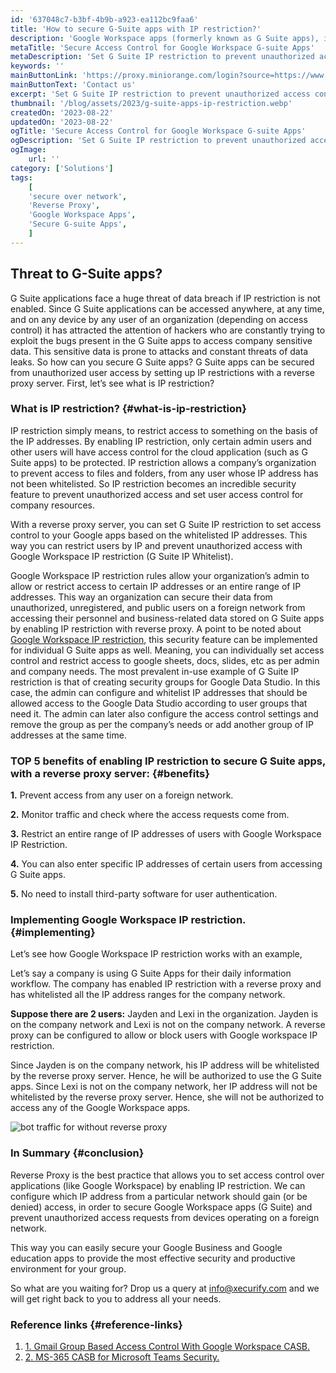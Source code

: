 ```yaml
---
id: '637048c7-b3bf-4b9b-a923-ea112bc9faa6'
title: 'How to secure G-Suite apps with IP restriction?'
description: 'Google Workspace apps (formerly known as G Suite apps), is a collection of an entire set of productivity apps, such as Google Drive, Docs, Sheets, Slides, Gmail, Google Meet, Google Classroom, etc, which are used by companies, enterprises, universities, schools, and many more, on a daily basis to collaborate on, share, store and edit data of the organization by setting individual or group user access control for the best G Suite security practice.'
metaTitle: 'Secure Access Control for Google Workspace G-suite Apps'
metaDescription: 'Set G Suite IP restriction to prevent unauthorized access control for G Suite apps from devices and users not on the network with G Suite IP restriction.'
keywords: ''
mainButtonLink: 'https://proxy.miniorange.com/login?source=https://www.miniorange.com/blog/secure-access-control-for-google-workspace-gsuite-apps/'
mainButtonText: 'Contact us'
excerpt: 'Set G Suite IP restriction to prevent unauthorized access control for G Suite apps from devices and users not on the network with G Suite IP restriction.'
thumbnail: '/blog/assets/2023/g-suite-apps-ip-restriction.webp'
createdOn: '2023-08-22'
updatedOn: '2023-08-22'
ogTitle: 'Secure Access Control for Google Workspace G-suite Apps'
ogDescription: 'Set G Suite IP restriction to prevent unauthorized access control for G Suite apps from devices and users not on the network with G Suite IP restriction.'
ogImage:
    url: ''
category: ['Solutions']
tags:
    [
	'secure over network',
    'Reverse Proxy',
    'Google Workspace Apps',
    'Secure G-suite Apps',
    ]
---
```



## Threat to G-Suite apps?

G Suite applications face a huge threat of data breach if IP restriction is not enabled. Since G Suite applications can be accessed anywhere, at any time, and on any device by any user of an organization (depending on access control) it has attracted the attention of hackers who are constantly trying to exploit the bugs present in the G Suite apps to access company sensitive data. This sensitive data is prone to attacks and constant threats of data leaks. So how can you secure G Suite apps? G Suite apps can be secured from unauthorized user access by setting up IP restrictions with a reverse proxy server. First, let’s see what is IP restriction?


### What is IP restriction? {#what-is-ip-restriction}

IP restriction simply means, to restrict access to something on the basis of the IP addresses. By enabling IP restriction, only certain admin users and other users will have access control for the cloud application (such as G Suite apps) to be protected. IP restriction allows a company’s organization to prevent access to files and folders, from any user whose IP address has not been whitelisted. So IP restriction becomes an incredible security feature to prevent unauthorized access and set user access control for company resources.

With a reverse proxy server, you can set G Suite IP restriction to set access control to your Google apps based on the whitelisted IP addresses. This way you can restrict users by IP and prevent unauthorized access with Google Workspace IP restriction (G Suite IP Whitelist).

Google Workspace IP restriction rules allow your organization’s admin to allow or restrict access to certain IP addresses or an entire range of IP addresses. This way an organization can secure their data from unauthorized, unregistered, and public users on a foreign network from accessing their personnel and business-related data stored on G Suite apps by enabling IP restriction with reverse proxy. A point to be noted about [Google Workspace IP restriction](https://www.miniorange.com/reverse-proxy/google-workspace-account-security), this security feature can be implemented for individual G Suite apps as well. Meaning, you can individually set access control and restrict access to google sheets, docs, slides, etc as per admin and company needs. The most prevalent in-use example of G Suite IP restriction is that of creating security groups for Google Data Studio. In this case, the admin can configure and whitelist IP addresses that should be allowed access to the Google Data Studio according to user groups that need it. The admin can later also configure the access control settings and remove the group as per the company’s needs or add another group of IP addresses at the same time.

### TOP 5 benefits of enabling IP restriction to secure G Suite apps, with a reverse proxy server: {#benefits}

**1.** Prevent access from any user on a foreign network.

**2.** Monitor traffic and check where the access requests come from.

**3.** Restrict an entire range of IP addresses of users with Google Workspace IP Restriction.

**4.** You can also enter specific IP addresses of certain users from accessing G Suite apps.

**5.** No need to install third-party software for user authentication.


### Implementing Google Workspace IP restriction. {#implementing}

Let’s see how Google Workspace IP restriction works with an example,

Let’s say a company is using G Suite Apps for their daily information workflow. The company has enabled IP restriction with a reverse proxy and has whitelisted all the IP address ranges for the company network.

**Suppose there are 2 users:** Jayden and Lexi in the organization. Jayden is on the company network and Lexi is not on the company network. A reverse proxy can be configured to allow or block users with Google workspace IP restriction.

Since Jayden is on the company network, his IP address will be whitelisted by the reverse proxy server. Hence, he will be authorized to use the G Suite apps. Since Lexi is not on the company network, her IP address will not be whitelisted by the reverse proxy server. Hence, she will not be authorized to access any of the Google Workspace apps.

![bot traffic for without reverse proxy](/blog/assets/2023/reverse-proxy-network-g-suite.webp)

### In Summary {#conclusion}

Reverse Proxy is the best practice that allows you to set access control over applications (like Google Workspace) by enabling IP restriction. We can configure which IP address from a particular network should gain (or be denied) access, in order to secure Google Workspace apps (G Suite) and prevent unauthorized access requests from devices operating on a foreign network.

This way you can easily secure your Google Business and Google education apps to provide the most effective security and productive environment for your group.

So what are you waiting for? Drop us a query at [info@xecurify.com](info@xecurify.com) and we will get right back to you to address all your needs.

### Reference links  {#reference-links}

1. [1. Gmail Group Based Access Control With Google Workspace CASB.](https://www.miniorange.com/blog/gmail-group-based-access-control-with-google-workspace-casb/)
2. [2. MS-365 CASB for Microsoft Teams Security.](https://www.miniorange.com/blog/ms-365-casb-for-microsoft-teams-security/)




